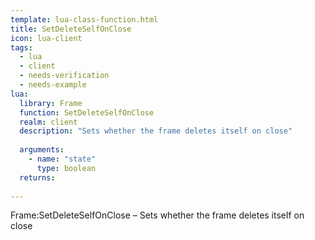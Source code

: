 ```yaml
---
template: lua-class-function.html
title: SetDeleteSelfOnClose
icon: lua-client
tags:
  - lua
  - client
  - needs-verification
  - needs-example
lua:
  library: Frame
  function: SetDeleteSelfOnClose
  realm: client
  description: "Sets whether the frame deletes itself on close"
  
  arguments:
    - name: "state"
      type: boolean
  returns:
    
---
```


<div class="lua__search__keywords">
Frame:SetDeleteSelfOnClose &#x2013; Sets whether the frame deletes itself on close
</div>
